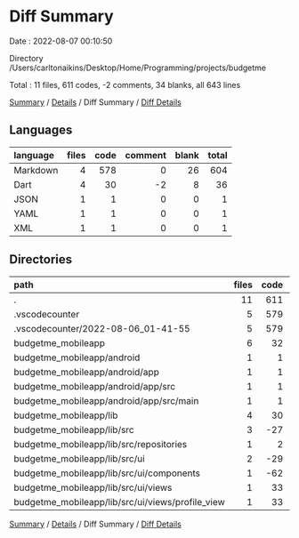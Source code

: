# Diff Summary

Date : 2022-08-07 00:10:50

Directory /Users/carltonaikins/Desktop/Home/Programming/projects/budgetme

Total : 11 files,  611 codes, -2 comments, 34 blanks, all 643 lines

[Summary](results.md) / [Details](details.md) / Diff Summary / [Diff Details](diff-details.md)

## Languages
| language | files | code | comment | blank | total |
| :--- | ---: | ---: | ---: | ---: | ---: |
| Markdown | 4 | 578 | 0 | 26 | 604 |
| Dart | 4 | 30 | -2 | 8 | 36 |
| JSON | 1 | 1 | 0 | 0 | 1 |
| YAML | 1 | 1 | 0 | 0 | 1 |
| XML | 1 | 1 | 0 | 0 | 1 |

## Directories
| path | files | code | comment | blank | total |
| :--- | ---: | ---: | ---: | ---: | ---: |
| . | 11 | 611 | -2 | 34 | 643 |
| .vscodecounter | 5 | 579 | 0 | 26 | 605 |
| .vscodecounter/2022-08-06_01-41-55 | 5 | 579 | 0 | 26 | 605 |
| budgetme_mobileapp | 6 | 32 | -2 | 8 | 38 |
| budgetme_mobileapp/android | 1 | 1 | 0 | 0 | 1 |
| budgetme_mobileapp/android/app | 1 | 1 | 0 | 0 | 1 |
| budgetme_mobileapp/android/app/src | 1 | 1 | 0 | 0 | 1 |
| budgetme_mobileapp/android/app/src/main | 1 | 1 | 0 | 0 | 1 |
| budgetme_mobileapp/lib | 4 | 30 | -2 | 8 | 36 |
| budgetme_mobileapp/lib/src | 3 | -27 | -7 | -9 | -43 |
| budgetme_mobileapp/lib/src/repositories | 1 | 2 | 0 | 1 | 3 |
| budgetme_mobileapp/lib/src/ui | 2 | -29 | -7 | -10 | -46 |
| budgetme_mobileapp/lib/src/ui/components | 1 | -62 | -7 | -11 | -80 |
| budgetme_mobileapp/lib/src/ui/views | 1 | 33 | 0 | 1 | 34 |
| budgetme_mobileapp/lib/src/ui/views/profile_view | 1 | 33 | 0 | 1 | 34 |

[Summary](results.md) / [Details](details.md) / Diff Summary / [Diff Details](diff-details.md)